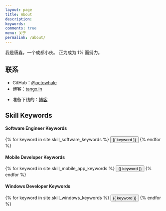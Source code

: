```yaml
---
layout: page
title: About
description: 
keywords: 
comments: true
menu: 关于
permalink: /about/
---
```


我是唐鑫，一个成都小伙。
正为成为 1% 而努力。

## 联系

* GitHub：[@octowhale](https://github.com/octowhale)
* 博客：[tangx.in](http://tangx.in) 
+ 准备下线的：[博客](http://www.uyinn.com)

## Skill Keywords

#### Software Engineer Keywords
<div class="btn-inline">
    {% for keyword in site.skill_software_keywords %}
    <button class="btn btn-outline" type="button">{{ keyword }}</button>
    {% endfor %}
</div>

#### Mobile Developer Keywords
<div class="btn-inline">
    {% for keyword in site.skill_mobile_app_keywords %}
    <button class="btn btn-outline" type="button">{{ keyword }}</button>
    {% endfor %}
</div>

#### Windows Developer Keywords
<div class="btn-inline">
    {% for keyword in site.skill_windows_keywords %}
    <button class="btn btn-outline" type="button">{{ keyword }}</button>
    {% endfor %}
</div>
